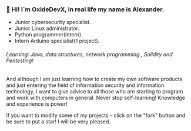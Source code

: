 ### 👋 Hi! I`m OxideDevX, in real life my name is Alexander.

- Junior cybersecurity specialist.
- Junior Linux administrator.
- Python programmer(intern).
- Intern Arduino specialist(1 project).

###### Learning: Java, data structures, network programming , Solidity and Pentesting!

And although I am just learning how to create my own software products and just entering the field of information security and information technology, I want to give advice to all those who are starting to program and work with computers in general. 
Never stop self-learning! Knowledge and experience is power!

If you want to modify some of my projects - click on the "fork" button and be sure to put a star! I will be very pleased.




